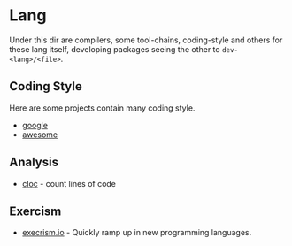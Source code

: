 # Lang

Under this dir are compilers, some tool-chains, coding-style and others for these lang itself,
developing packages seeing the other to `dev-<lang>/<file>`.

## Coding Style

Here are some projects contain many coding style.

- [google](https://github.com/google/styleguide)
- [awesome](https://github.com/kciter/awesome-style-guide)

## Analysis

- [cloc](https://github.com/AlDanial/cloc) - count lines of code

## Exercism

- [execrism.io](https://github.com/exercism/exercism.io) - Quickly ramp up in new programming languages.
